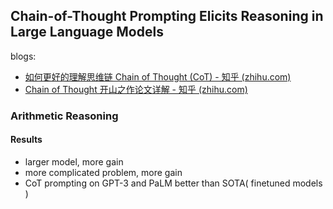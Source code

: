 ## Chain-of-Thought Prompting Elicits Reasoning in Large Language Models

blogs:

- [如何更好的理解思维链 Chain of Thought (CoT) - 知乎 (zhihu.com)](https://zhuanlan.zhihu.com/p/622213602)
- [Chain of Thought 开山之作论文详解 - 知乎 (zhihu.com)](https://zhuanlan.zhihu.com/p/582758381)



### Arithmetic Reasoning

#### Results

- larger model, more gain
- more complicated problem, more gain
- CoT prompting on GPT-3 and PaLM better than SOTA( finetuned models )